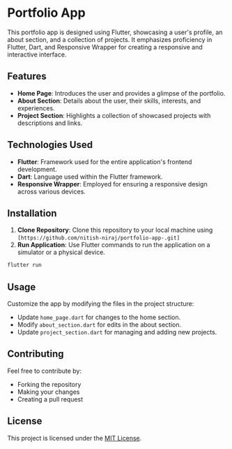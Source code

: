 # Portfolio App

This portfolio app is designed using Flutter, showcasing a user's profile, an about section, and a collection of projects. It emphasizes proficiency in Flutter, Dart, and Responsive Wrapper for creating a responsive and interactive interface.

## Features

- **Home Page**: Introduces the user and provides a glimpse of the portfolio.
- **About Section**: Details about the user, their skills, interests, and experiences.
- **Project Section**: Highlights a collection of showcased projects with descriptions and links.

## Technologies Used

- **Flutter**: Framework used for the entire application's frontend development.
- **Dart**: Language used within the Flutter framework.
- **Responsive Wrapper**: Employed for ensuring a responsive design across various devices.

## Installation

1. **Clone Repository**: Clone this repository to your local machine using `[https://github.com/nitish-niraj/portfolio-app-.git]`
2. **Run Application**: Use Flutter commands to run the application on a simulator or a physical device.

```bash
flutter run
```

## Usage

Customize the app by modifying the files in the project structure:

- Update `home_page.dart` for changes to the home section.
- Modify `about_section.dart` for edits in the about section.
- Update `project_section.dart` for managing and adding new projects.

## Contributing

Feel free to contribute by:
- Forking the repository
- Making your changes
- Creating a pull request

## License

This project is licensed under the [MIT License](LICENSE.md).
